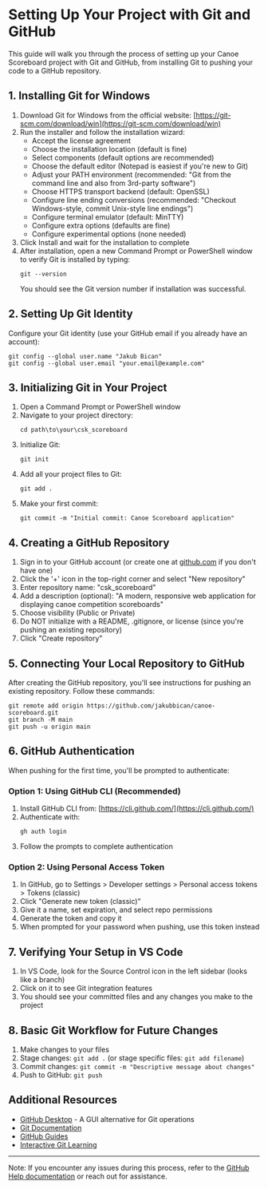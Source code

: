 # Setting Up Your Project with Git and GitHub

This guide will walk you through the process of setting up your Canoe Scoreboard project with Git and GitHub, from installing Git to pushing your code to a GitHub repository.

## 1. Installing Git for Windows

1. Download Git for Windows from the official website: [https://git-scm.com/download/win](https://git-scm.com/download/win)
2. Run the installer and follow the installation wizard:
   - Accept the license agreement
   - Choose the installation location (default is fine)
   - Select components (default options are recommended)
   - Choose the default editor (Notepad is easiest if you're new to Git)
   - Adjust your PATH environment (recommended: "Git from the command line and also from 3rd-party software")
   - Choose HTTPS transport backend (default: OpenSSL)
   - Configure line ending conversions (recommended: "Checkout Windows-style, commit Unix-style line endings")
   - Configure terminal emulator (default: MinTTY)
   - Configure extra options (defaults are fine)
   - Configure experimental options (none needed)
3. Click Install and wait for the installation to complete
4. After installation, open a new Command Prompt or PowerShell window to verify Git is installed by typing:
   ```
   git --version
   ```
   You should see the Git version number if installation was successful.

## 2. Setting Up Git Identity

Configure your Git identity (use your GitHub email if you already have an account):

```
git config --global user.name "Jakub Bican"
git config --global user.email "your.email@example.com"
```

## 3. Initializing Git in Your Project

1. Open a Command Prompt or PowerShell window
2. Navigate to your project directory:
   ```
   cd path\to\your\csk_scoreboard
   ```
3. Initialize Git:
   ```
   git init
   ```
4. Add all your project files to Git:
   ```
   git add .
   ```
5. Make your first commit:
   ```
   git commit -m "Initial commit: Canoe Scoreboard application"
   ```

## 4. Creating a GitHub Repository

1. Sign in to your GitHub account (or create one at [github.com](https://github.com) if you don't have one)
2. Click the '+' icon in the top-right corner and select "New repository"
3. Enter repository name: "csk_scoreboard"
4. Add a description (optional): "A modern, responsive web application for displaying canoe competition scoreboards"
5. Choose visibility (Public or Private)
6. Do NOT initialize with a README, .gitignore, or license (since you're pushing an existing repository)
7. Click "Create repository"

## 5. Connecting Your Local Repository to GitHub

After creating the GitHub repository, you'll see instructions for pushing an existing repository. Follow these commands:

```
git remote add origin https://github.com/jakubbican/canoe-scoreboard.git
git branch -M main
git push -u origin main
```

## 6. GitHub Authentication

When pushing for the first time, you'll be prompted to authenticate:

### Option 1: Using GitHub CLI (Recommended)
1. Install GitHub CLI from: [https://cli.github.com/](https://cli.github.com/)
2. Authenticate with:
   ```
   gh auth login
   ```
3. Follow the prompts to complete authentication

### Option 2: Using Personal Access Token
1. In GitHub, go to Settings > Developer settings > Personal access tokens > Tokens (classic)
2. Click "Generate new token (classic)"
3. Give it a name, set expiration, and select repo permissions
4. Generate the token and copy it
5. When prompted for your password when pushing, use this token instead

## 7. Verifying Your Setup in VS Code

1. In VS Code, look for the Source Control icon in the left sidebar (looks like a branch)
2. Click on it to see Git integration features
3. You should see your committed files and any changes you make to the project

## 8. Basic Git Workflow for Future Changes

1. Make changes to your files
2. Stage changes: `git add .` (or stage specific files: `git add filename`)
3. Commit changes: `git commit -m "Descriptive message about changes"`
4. Push to GitHub: `git push`

## Additional Resources

- [GitHub Desktop](https://desktop.github.com/) - A GUI alternative for Git operations
- [Git Documentation](https://git-scm.com/doc)
- [GitHub Guides](https://guides.github.com/)
- [Interactive Git Learning](https://learngitbranching.js.org/)

---

Note: If you encounter any issues during this process, refer to the [GitHub Help documentation](https://docs.github.com/en) or reach out for assistance.